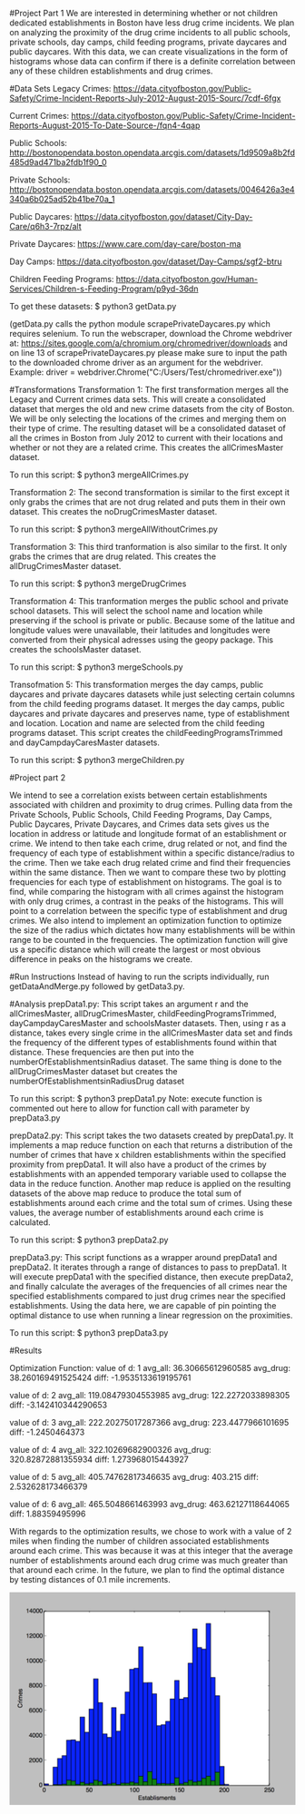 #Project Part 1
We are interested in determining whether or not children dedicated establishments in Boston have less drug crime incidents. We plan on analyzing the proximity of the drug crime incidents to all public schools, private schools, day camps, child feeding programs, private daycares and public daycares. With this data, we can create visualizations in the form of histograms whose data can confirm if there is a definite correlation between any of these children establishments and drug crimes.

#Data Sets
Legacy Crimes: https://data.cityofboston.gov/Public-Safety/Crime-Incident-Reports-July-2012-August-2015-Sourc/7cdf-6fgx

Current Crimes: https://data.cityofboston.gov/Public-Safety/Crime-Incident-Reports-August-2015-To-Date-Source-/fqn4-4qap

Public Schools: http://bostonopendata.boston.opendata.arcgis.com/datasets/1d9509a8b2fd485d9ad471ba2fdb1f90_0

Private Schools: http://bostonopendata.boston.opendata.arcgis.com/datasets/0046426a3e4340a6b025ad52b41be70a_1

Public Daycares: https://data.cityofboston.gov/dataset/City-Day-Care/q6h3-7rpz/alt

Private Daycares: https://www.care.com/day-care/boston-ma

Day Camps: https://data.cityofboston.gov/dataset/Day-Camps/sgf2-btru

Children Feeding Programs: https://data.cityofboston.gov/Human-Services/Children-s-Feeding-Program/p9yd-36dn

To get these datasets: $ python3 getData.py

(getData.py calls the python module scrapePrivateDaycares.py which requires selenium. To run the webscraper, download the Chrome webdriver at: https://sites.google.com/a/chromium.org/chromedriver/downloads and on line 13 of scrapePrivateDaycares.py please make sure to input the path to the downloaded chrome driver as an argument for the webdriver. Example: driver = webdriver.Chrome("C:/Users/Test/chromedriver.exe"))

#Transformations
Transformation 1: The first transformation merges all the Legacy and Current crimes data sets. This will create a consolidated dataset that merges the old and new crime datasets from the city of Boston. We will be only selecting the locations of the crimes and merging them on their type of crime. The resulting dataset will be a consolidated dataset of all the crimes in Boston from July 2012 to current with their locations and whether or not they are a related crime. This creates the allCrimesMaster dataset.

To run this script: $ python3 mergeAllCrimes.py

Transformation 2: The second transformation is similar to the first except it only grabs the crimes that are not drug related and puts them in their own dataset. This creates the noDrugCrimesMaster dataset.

To run this script: $ python3 mergeAllWithoutCrimes.py

Transformation 3: This third tranformation is also similar to the first. It only grabs the crimes that are drug related. This creates the allDrugCrimesMaster dataset.

To run this script: $ python3 mergeDrugCrimes

Transformation 4: This tranformation merges the public school and private school datasets. This will select the school name and location while preserving if the school is private or public. Because some of the latitue and longitude values were unavailable, their latitudes and longitudes were converted from their physical adresses using the geopy package. This creates the schoolsMaster dataset.

To run this script: $ python3 mergeSchools.py

Transofmation 5: This transformation merges the day camps, public daycares and private daycares datasets while just selecting certain columns from the child feeding programs dataset. It merges the day camps, public daycares and private daycares and preserves name, type of establishment and location. Location and name are selected from the child feeding programs dataset. This script creates the childFeedingProgramsTrimmed and dayCampdayCaresMaster datasets.

To run this script: $ python3 mergeChildren.py

#Project part 2

We intend to see a correlation exists between certain establishments associated with children and proximity to drug crimes. Pulling data from the Private Schools, Public Schools, Child Feeding Programs, Day Camps, Public Daycares, Private Daycares, and Crimes data sets gives us the location in address or latitude and longitude format of an establishment or crime. We intend to then take each crime, drug related or not, and find the frequency of each type of establishment within a specific distance/radius to the crime. Then we take each drug related crime and find their frequencies within the same distance. Then we want to compare these two by plotting frequencies for each type of establishment on histograms. The goal is to find, while comparing the histogram with all crimes against the histogram with only drug crimes, a contrast in the peaks of the histograms. This will point to a correlation between the specific type of establishment and drug crimes. We also intend to implement an optimization function to optimize the size of the radius which dictates how many establishments will be within range to be counted in the frequencies. The optimization function will give us a specific distance which will create the largest or most obvious difference in peaks on the histograms we create.

#Run Instructions
Instead of having to run the scripts individually, run getDataAndMerge.py followed by getData3.py.

#Analysis
prepData1.py: This script takes an argument r and the allCrimesMaster, allDrugCrimesMaster, childFeedingProgramsTrimmed, dayCampdayCaresMaster and schoolsMaster datasets. Then, using r as a distance, takes every single crime in the allCrimesMaster data set and finds the frequency of the different types of establishments found within that distance. These frequencies are then put into the numberOfEstablishmentsinRadius dataset. The same thing is done to the allDrugCrimesMaster dataset but creates the numberOfEstablishmentsinRadiusDrug dataset

To run this script: $ python3 prepData1.py
Note: execute function is commented out here to allow for function call with parameter by prepData3.py

prepData2.py: This script takes the two datasets created by prepData1.py. It implements a map reduce function on each that returns a distribution of the number of crimes that have x children establishments within the specified proximity from prepData1. It will also have a product of the crimes by establishments with an appended temporary variable used to collapse the data in the reduce function. Another map reduce is applied on the resulting datasets of the above map reduce to produce the total sum of establishments around each crime and the total sum of crimes. Using these values, the average number of establishments around each crime is calculated.

To run this script: $ python3 prepData2.py

prepData3.py: This script functions as a wrapper around prepData1 and prepData2. It iterates through a range of distances to pass to prepData1. It will execute prepData1 with the specified distance, then execute prepData2, and finally calculate the averages of the frequencies of all crimes near the specified establishments compared to just drug crimes near the specified establishments. Using the data here, we are capable of pin pointing the optimal distance to use when running a linear regression on the proximities. 

To run this script: $ python3 prepData3.py

#Results

Optimization Function:
value of d: 1
avg_all: 36.30665612960585
avg_drug: 38.260169491525424
diff: -1.9535133619195761

value of d: 2
avg_all: 119.08479304553985
avg_drug: 122.2272033898305
diff: -3.142410344290653

value of d: 3
avg_all: 222.20275017287366
avg_drug: 223.4477966101695
diff: -1.2450464373

value of d: 4
avg_all: 322.10269682900326
avg_drug: 320.82872881355934
diff: 1.273968015443927

value of d: 5
avg_all: 405.74762817346635
avg_drug: 403.215
diff: 2.532628173466379

value of d: 6
avg_all: 465.5048661463993
avg_drug: 463.62127118644065
diff: 1.88359495996

With regards to the optimization results, we chose to work with a value of 2 miles when finding the number of children associated establishments around each crime. This was because it was at this integer that the average number of establishments around each drug crime was much greater than that around each crime. In the future, we plan to find the optimal distance by testing distances of 0.1 mile increments.

![alt tag](images/Histogram.png)














